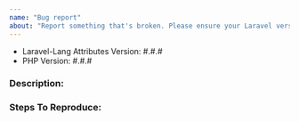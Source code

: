 ```yaml
---
name: "Bug report"
about: "Report something that's broken. Please ensure your Laravel version is still supported: https://github.com/Laravel-Lang/attributes#via-composer"
---
```


<!-- DO NOT THROW THIS AWAY -->
<!-- Fill out the FULL versions with patch versions -->

- Laravel-Lang Attributes Version: #.#.#
- PHP Version: #.#.#

### Description:


### Steps To Reproduce:
